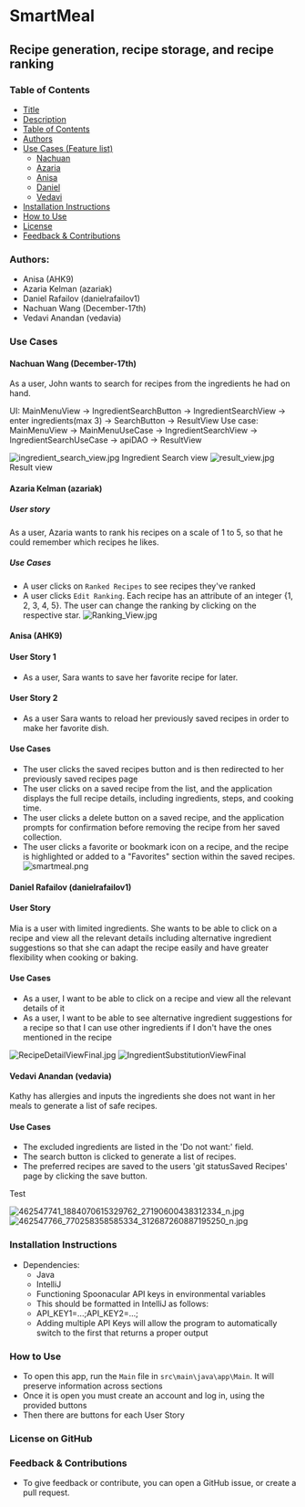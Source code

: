 # SmartMeal
## Recipe generation, recipe storage, and recipe ranking 

### Table of Contents
- [Title](#smartmeal)
- [Description](#recipe-generation-recipe-storage-and-nutrient-management-)
- [Table of Contents](#table-of-contents)
- [Authors](#authors-)
- [Use Cases (Feature list)](#use-cases)
    - [Nachuan](#nachuan-wang-december-17th)
    - [Azaria](#azaria-kelman-azariak)
    - [Anisa](#anisa-ahk9)
    - [Daniel](#daniel-rafailov-danielrafailov1)
    - [Vedavi](#vedavi-anandan-vedavia)
- [Installation Instructions](#installation-instructions)
- [How to Use](#how-to-use)
- [License](#license)
- [Feedback & Contributions](#feedback--contributions)


### Authors: 
- Anisa (AHK9)
- Azaria Kelman (azariak)
- Daniel Rafailov (danielrafailov1)
- Nachuan Wang (December-17th)
- Vedavi Anandan (vedavia)


### Use Cases

#### Nachuan Wang (December-17th)
As a user, John wants to search for recipes from the ingredients he had on hand.

UI: MainMenuView -> IngredientSearchButton -> IngredientSearchView -> enter ingredients(max 3) -> SearchButton -> ResultView
Use case: MainMenuView -> MainMenuUseCase -> IngredientSearchView -> IngredientSearchUseCase -> 
apiDAO -> ResultView


![ingredient_search_view.jpg](images/Nachuan_User_Story/ingredient_search_view.jpg)
Ingredient Search view
![result_view.jpg](images/Nachuan_User_Story/result_view.jpg)
Result view

#### Azaria Kelman (azariak)
##### User story
As a user, Azaria wants to rank his recipes on a scale of 1 to 5, so that he could remember which recipes he likes.
##### Use Cases
- A user clicks on `Ranked Recipes` to see recipes they've ranked
- A user clicks `Edit Ranking`. Each recipe has an attribute of an integer {1, 2, 3, 4, 5}. The user can change the ranking by clicking on the respective star.
![Ranking_View.jpg](images/Azaria_User_Story/Ranking_view.png)

[//]: # (![Organizing_view.jpg]&#40;images/Azaria_User_Story/Organizing_view.png&#41;)

#### Anisa (AHK9)
#### User Story 1
- As a user, Sara wants to save her favorite recipe for later.
#### User Story 2
- As a user Sara wants to reload her previously saved recipes in order to make her favorite
  dish.
#### Use Cases
- The user clicks the saved recipes button and is then redirected to her previously
saved recipes page
- The user clicks on a saved recipe from the list, and the application displays the full recipe details, including 
ingredients, steps, and cooking time.
- The user clicks a delete button on a saved recipe, and the application prompts for 
confirmation before removing the recipe from her saved collection.
- The user clicks a favorite or bookmark icon on a recipe, and the recipe 
is highlighted or added to a "Favorites" section within the saved recipes.
![smartmeal.png](images/smartmeal.png)

#### Daniel Rafailov (danielrafailov1)
#### User Story
Mia is a user with limited ingredients. She wants to be able to click on a recipe and view all the relevant details
including alternative ingredient suggestions so that she can adapt the recipe easily and have greater flexibility when 
cooking or baking.

#### Use Cases
- As a user, I want to be able to click on a recipe and view all the relevant details of it
- As a user, I want to be able to see alternative ingredient suggestions for a recipe so that I can use other ingredients
if I don't have the ones mentioned in the recipe

![RecipeDetailViewFinal.jpg](images/Daniel_User_Story/RecipeDetailViewFinal.jpg)
![IngredientSubstitutionViewFinal](images/Daniel_User_Story/IngredientSubstitutionViewFinal.jpg)

#### Vedavi Anandan (vedavia)
Kathy has allergies and inputs the ingredients she does not want in her meals to generate a list of safe recipes. 

#### Use Cases
- The excluded ingredients are listed in the 'Do not want:' field.
- The search button is clicked to generate a list of recipes.
- The preferred recipes are saved to the users 'git statusSaved Recipes' page by clicking the save button.

Test

![462547741_1884070615329762_27190600438312334_n.jpg](images/462547741_1884070615329762_27190600438312334_n.jpg)
![462547766_770258358585334_312687260887195250_n.jpg](images/462547766_770258358585334_312687260887195250_n.jpg)

### Installation Instructions
- Dependencies:
  - Java
  - IntelliJ
  - Functioning Spoonacular API keys in environmental variables
  - This should be formatted in IntelliJ as follows:
  - API_KEY1=...;API_KEY2=...;
  - Adding multiple API Keys will allow the program to automatically switch to the first that returns a proper output
### How to Use
  - To open this app, run the `Main` file in `src\main\java\app\Main`. 
  It will preserve information across sections
  - Once it is open you must create an account and log in, using the provided buttons
  - Then there are buttons for each User Story

### License on GitHub

### Feedback & Contributions
- To give feedback or contribute, you can open a GitHub issue, or create a pull request.